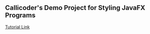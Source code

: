 ## Callicoder's Demo Project for Styling JavaFX Programs

[Tutorial Link](https://www.callicoder.com/javafx-css-tutorial/)
